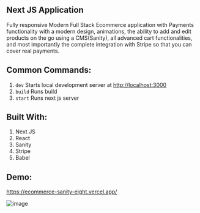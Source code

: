 ## Next JS Application

Fully responsive Modern Full Stack Ecommerce application with Payments functionality with a modern design, animations, the ability to add and edit products on the go using a CMS(Sanity), all advanced cart functionalities, and most importantly the complete integration with Stripe so that you can cover real payments.

## Common Commands:

1. `dev` Starts local development server at [http://localhost:3000](http://localhost:3000)
2. `build` Runs build
3. `start` Runs next js server

## Built With: 

1. Next JS
2. React
3. Sanity
4. Stripe
5. Babel

## Demo: 

https://ecommerce-sanity-eight.vercel.app/

![image](https://i.ibb.co/JyNHjdj/ecommerce.png)
